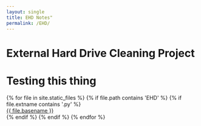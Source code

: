 ```yaml
---
layout: single
title: EHD Notes"
permalink: /EHD/
---
```


# External Hard Drive Cleaning Project

<div>
<h1> Testing this thing </h1>
{% for file in site.static_files %}
    {% if file.path contains 'EHD' %}
        {% if file.extname contains '.py' %}
            <div><a href="https://danielcaraway.github.io/{{ file.path }}">{{ file.basename }}</a></div>
        {% endif %}
    {% endif %}
{% endfor %}
</div>
